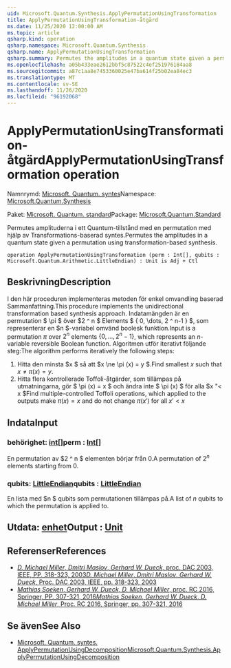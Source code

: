 ```yaml
---
uid: Microsoft.Quantum.Synthesis.ApplyPermutationUsingTransformation
title: ApplyPermutationUsingTransformation-åtgärd
ms.date: 11/25/2020 12:00:00 AM
ms.topic: article
qsharp.kind: operation
qsharp.namespace: Microsoft.Quantum.Synthesis
qsharp.name: ApplyPermutationUsingTransformation
qsharp.summary: Permutes the amplitudes in a quantum state given a permutation using transformation-based synthesis.
ms.openlocfilehash: a05b433eae2612bbf5c87522c4ef251976184aa8
ms.sourcegitcommit: a87c1aa8e7453360025e47ba614f25b02ea84ec3
ms.translationtype: MT
ms.contentlocale: sv-SE
ms.lasthandoff: 11/26/2020
ms.locfileid: "96192068"
---
```

# <a name="applypermutationusingtransformation-operation"></a><span data-ttu-id="394a4-102">ApplyPermutationUsingTransformation-åtgärd</span><span class="sxs-lookup"><span data-stu-id="394a4-102">ApplyPermutationUsingTransformation operation</span></span>

<span data-ttu-id="394a4-103">Namnrymd: [Microsoft. Quantum. syntes](xref:Microsoft.Quantum.Synthesis)</span><span class="sxs-lookup"><span data-stu-id="394a4-103">Namespace: [Microsoft.Quantum.Synthesis](xref:Microsoft.Quantum.Synthesis)</span></span>

<span data-ttu-id="394a4-104">Paket: [Microsoft. Quantum. standard](https://nuget.org/packages/Microsoft.Quantum.Standard)</span><span class="sxs-lookup"><span data-stu-id="394a4-104">Package: [Microsoft.Quantum.Standard](https://nuget.org/packages/Microsoft.Quantum.Standard)</span></span>


<span data-ttu-id="394a4-105">Permutes amplituderna i ett Quantum-tillstånd med en permutation med hjälp av Transformations-baserad syntes.</span><span class="sxs-lookup"><span data-stu-id="394a4-105">Permutes the amplitudes in a quantum state given a permutation using transformation-based synthesis.</span></span>

```qsharp
operation ApplyPermutationUsingTransformation (perm : Int[], qubits : Microsoft.Quantum.Arithmetic.LittleEndian) : Unit is Adj + Ctl
```


## <a name="description"></a><span data-ttu-id="394a4-106">Beskrivning</span><span class="sxs-lookup"><span data-stu-id="394a4-106">Description</span></span>

<span data-ttu-id="394a4-107">I den här proceduren implementeras metoden för enkel omvandling baserad Sammanfattning.</span><span class="sxs-lookup"><span data-stu-id="394a4-107">This procedure implements the unidirectional transformation based synthesis approach.</span></span>  <span data-ttu-id="394a4-108">Indatamängden är en permutation $ \pi $ över $2 ^ n $ Elements $ \{ 0, \dots, 2 ^ n-1 \} $, som representerar en $n $-variabel omvänd boolesk funktion.</span><span class="sxs-lookup"><span data-stu-id="394a4-108">Input is a permutation $\pi$ over $2^n$ elements $\{0, \dots, 2^n-1\}$, which represents an $n$-variable reversible Boolean function.</span></span>
<span data-ttu-id="394a4-109">Algoritmen utför iterativt följande steg:</span><span class="sxs-lookup"><span data-stu-id="394a4-109">The algorithm performs iteratively the following steps:</span></span>

1. <span data-ttu-id="394a4-110">Hitta den minsta $x $ så att $x \ne \pi (x) = y $.</span><span class="sxs-lookup"><span data-stu-id="394a4-110">Find smallest $x$ such that $x \ne \pi(x) = y$.</span></span>
2. <span data-ttu-id="394a4-111">Hitta flera kontrollerade Toffoli-åtgärder, som tillämpas på utmatningarna, gör $ \pi (x) = x $ och ändra inte $ \pi (x) $ för alla $x "< x $</span><span class="sxs-lookup"><span data-stu-id="394a4-111">Find multiple-controlled Toffoli operations, which applied to the outputs make $\pi(x) = x$ and do not change $\pi(x')$ for all $x' < x$</span></span>

## <a name="input"></a><span data-ttu-id="394a4-112">Indata</span><span class="sxs-lookup"><span data-stu-id="394a4-112">Input</span></span>

### <a name="perm--int"></a><span data-ttu-id="394a4-113">behörighet: [int](xref:microsoft.quantum.lang-ref.int)[]</span><span class="sxs-lookup"><span data-stu-id="394a4-113">perm : [Int](xref:microsoft.quantum.lang-ref.int)[]</span></span>

<span data-ttu-id="394a4-114">En permutation av $2 ^ n $ elementen börjar från 0.</span><span class="sxs-lookup"><span data-stu-id="394a4-114">A permutation of $2^n$ elements starting from 0.</span></span>


### <a name="qubits--littleendian"></a><span data-ttu-id="394a4-115">qubits: [LittleEndian](xref:Microsoft.Quantum.Arithmetic.LittleEndian)</span><span class="sxs-lookup"><span data-stu-id="394a4-115">qubits : [LittleEndian](xref:Microsoft.Quantum.Arithmetic.LittleEndian)</span></span>

<span data-ttu-id="394a4-116">En lista med $n $ qubits som permutationen tillämpas på.</span><span class="sxs-lookup"><span data-stu-id="394a4-116">A list of $n$ qubits to which the permutation is applied to.</span></span>



## <a name="output--unit"></a><span data-ttu-id="394a4-117">Utdata: [enhet](xref:microsoft.quantum.lang-ref.unit)</span><span class="sxs-lookup"><span data-stu-id="394a4-117">Output : [Unit](xref:microsoft.quantum.lang-ref.unit)</span></span>



## <a name="references"></a><span data-ttu-id="394a4-118">Referenser</span><span class="sxs-lookup"><span data-stu-id="394a4-118">References</span></span>

- [<span data-ttu-id="394a4-119">*D. Michael Miller*, *Dmitri Maslov*, *Gerhard W. Dueck*, proc. DAC 2003, IEEE, PP. 318-323, 2003</span><span class="sxs-lookup"><span data-stu-id="394a4-119">*D. Michael Miller*, *Dmitri Maslov*, *Gerhard W. Dueck*, Proc. DAC 2003, IEEE, pp. 318-323, 2003</span></span>](https://doi.org/10.1145/775832.775915)
- [<span data-ttu-id="394a4-120">*Mathias Soeken*, *Gerhard W. Dueck*, *D. Michael Miller*, proc. RC 2016, Springer, PP. 307-321, 2016</span><span class="sxs-lookup"><span data-stu-id="394a4-120">*Mathias Soeken*, *Gerhard W. Dueck*, *D. Michael Miller*, Proc. RC 2016, Springer, pp. 307-321, 2016</span></span>](https://doi.org/10.1007/978-3-319-40578-0_22)

## <a name="see-also"></a><span data-ttu-id="394a4-121">Se även</span><span class="sxs-lookup"><span data-stu-id="394a4-121">See Also</span></span>

- [<span data-ttu-id="394a4-122">Microsoft. Quantum. syntes. ApplyPermutationUsingDecomposition</span><span class="sxs-lookup"><span data-stu-id="394a4-122">Microsoft.Quantum.Synthesis.ApplyPermutationUsingDecomposition</span></span>](xref:Microsoft.Quantum.Synthesis.ApplyPermutationUsingDecomposition)